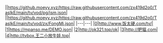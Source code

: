 ||https://github.moeyy.xyz/https://raw.githubusercontent.com/zx419d2o0/TasIkE/main/tv/vod/pg/jsm.json|
||https://github.moeyy.xyz/https://raw.githubusercontent.com/zx419d2o0/TasIkE/main/tv/vod/zx/FongMi.json|
|---|---|
|[0](https://github.moeyy.xyz/https://raw.githubusercontent.com/zx419d2o0/TasIkE/main/tv/vod/0.json)|http://www.饭太硬.com/tv/|
|[1](https://github.moeyy.xyz/https://raw.githubusercontent.com/zx419d2o0/TasIkE/main/tv/vod/1.json)|https://mpanso.me/DEMO.json|
|[2](https://github.moeyy.xyz/https://raw.githubusercontent.com/zx419d2o0/TasIkE/main/tv/vod/2.json)|http://ok321.top/ok|
|[3](https://github.moeyy.xyz/https://raw.githubusercontent.com/zx419d2o0/TasIkE/main/tv/vod/3.json)|http://肥猫.com|
|[4](https://github.moeyy.xyz/https://raw.githubusercontent.com/zx419d2o0/TasIkE/main/tv/vod/4.json)|http://tvbox.王二小放牛娃.top|
